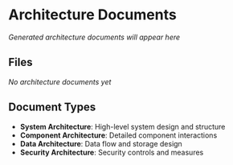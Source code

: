 # Architecture Documents

*Generated architecture documents will appear here*

## Files
*No architecture documents yet*

## Document Types
- **System Architecture**: High-level system design and structure
- **Component Architecture**: Detailed component interactions
- **Data Architecture**: Data flow and storage design
- **Security Architecture**: Security controls and measures
